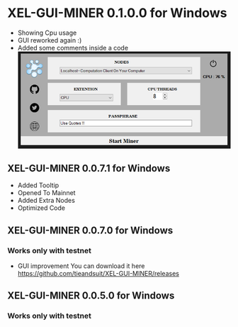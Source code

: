 # XEL-GUI-MINER 0.1.0.0 for Windows
* Showing Cpu usage 
* GUI reworked again :)
* Added some comments inside a code 
![AI](Screenshot_14.png)
## XEL-GUI-MINER 0.0.7.1 for Windows

* Added Tooltip
* Opened To Mainnet
* Added Extra Nodes
* Optimized Code

## XEL-GUI-MINER 0.0.7.0 for Windows
### Works only with testnet 
* GUI improvement 
You can download it here https://github.com/tieandsuit/XEL-GUI-MINER/releases


## XEL-GUI-MINER 0.0.5.0 for Windows
### Works only with testnet 


